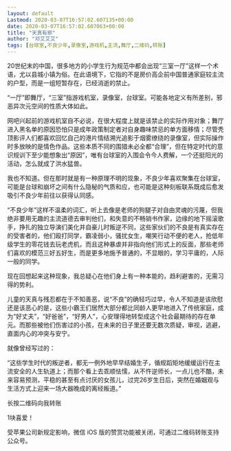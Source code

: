 ```yaml
---
layout: default
Lastmod: 2020-03-07T16:57:02.607135+00:00
date: 2020-03-07T16:57:02.607063+00:00
title: "天真有邪"
author: "邓艾艾艾"
tags: [台球室,不良少年,录像室,游戏机,主流,舞厅,二维码,转账]
---
```


20世纪末的中国，很多地方的小学生行为规范中都会出现“三室一厅”这样一个术语，尤以县城小镇为俗。在此语境下，它指的不是房价高企前中国普通家庭较主流的户型，而是一组短暂存在，已经消逝的禁止。

“一厅”即舞厅，“三室”指游戏机室，录像室，台球室。可能各地定义有所差别，邪恶异次元空间的性质大体如此。

网吧兴起前的游戏机室自不必说，在很大程度上就是该禁止的实际作用对象；舞厅进入黑名单的原因恐怕只是成年政策制定者对自身趣味禁忌的单方面移情；尽管秃顶影评人们都喜欢回忆自己的港片情结溯光追影于烟雾缭绕的录像室，但实际操作时多放映的是情色作品。这些本质不同的围猎未必全都“合理”，但在特定时代的意识规训下至少能想象出“原因”，唯有台球室的入围会令今人费解，一个还挺阳光的活动，怎么就成了洪水猛兽。

我也不知道。但在那时就是有一种原理不明的现象，不良少年喜欢聚集在台球室，可能是台球和崩坏之间有什么隐秘的气质和应，也可能是这种刻板联系既成后愈发吸引不良少年前往以获得认同感。

“不良少年”这样不温柔的词汇，听上去像是老师的狗腿子对自由灵魂的污蔑，但我绝非要用无趣的主流道德去审判他们，和失意的不畅销书作家，边缘的地下摇滚歌手，挣扎的独立导演们美化并自豪儿时叛逆不同，这些家伙们的不良是有真实存在的受害者的，他们殴打同学，霸凌弱小，骚扰女生，嘲笑行动不便的老人，抢低年级学生的零花钱去玩老虎机，而且这种暴虐并非指向他们形式上的反面，那些老师们喜欢的模范三好五好生，而是更多地施予普通的，不显眼的，学习平庸的，人际一般的同学。

现在回想起来这种现象，我总疑心在他们身上有一种本能的，趋利避害的，无需习得的势利。

儿童的天真与残忍都在于不知善恶，说“不良”的确轻巧过早，令人不知道是该欣慰还是该恶心的是，这些小霸王们居然大部分都比同龄人更早地进入了传统家庭，成为“好丈夫”，“好爸爸”，“好男人”，心安理得地转型成这个社会最期待的存在单元。而那些被他们伤害过的小孩，在未来的日子里还要无数次质疑，审视，逃避，直面内心的冲突与安宁。

就像曾经写过的：

“这些学生时代的叛逆者，都无一例外地早早结婚生子，循规蹈矩地缓缓运行在主流安全的人生轨道上；而那个看上去乖顺怯懦，从不忤逆师长，一点儿也不酷，未来容易预测，平稳的甚至有点讨厌的女孩儿，过完26岁生日后，突然在婚姻观与生活方式上迎来一场大器晚成的离经叛道。”

长按二维码向我转账

1块喜爱！

受苹果公司新规定影响，微信 iOS 版的赞赏功能被关闭，可通过二维码转账支持公众号。

